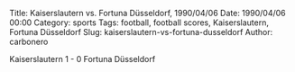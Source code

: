 Title: Kaiserslautern vs. Fortuna Düsseldorf, 1990/04/06
Date: 1990/04/06 00:00
Category: sports
Tags: football, football scores, Kaiserslautern, Fortuna Düsseldorf
Slug: kaiserslautern-vs-fortuna-dusseldorf
Author: carbonero


Kaiserslautern 1 - 0 Fortuna Düsseldorf
